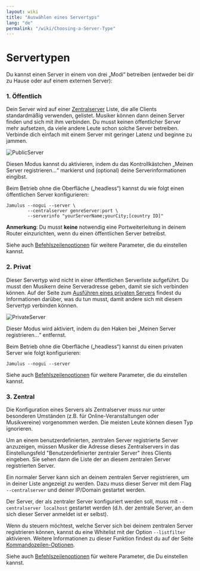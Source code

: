 ```yaml
---
layout: wiki
title: "Auswählen eines Servertyps"
lang: "de"
permalink: "/wiki/Choosing-a-Server-Type"
---
```


# Servertypen

Du kannst einen Server in einem von drei „Modi“ betreiben (entweder bei dir zu Hause oder auf einem externen Server):

### 1. Öffentlich
Dein Server wird auf einer [Zentralserver](Central-Servers) Liste, die alle Clients standardmäßig verwenden, gelistet. Musiker können dann deinen Server finden und sich mit ihm verbinden. Du musst keinen öffentlicher Server mehr aufsetzen, da viele andere Leute schon solche Server betreiben. Verbinde dich einfach mit einem Server mit geringer Latenz und beginne zu jammen.

![PublicServer](https://user-images.githubusercontent.com/4561747/79310856-7e0b2100-7ef4-11ea-9511-b2e3339cab6f.png)

Diesen Modus kannst du aktivieren, indem du das Kontrollkästchen „Meinen Server registrieren...“ markierst und (optional) deine Serverinformationen eingibst.

Beim Betrieb ohne die Oberfläche („headless“) kannst du wie folgt einen öffentlichen Server konfigurieren:

~~~
Jamulus --nogui --server \
        --centralserver genreServer:port \
        --serverinfo "yourServerName;yourCity;[country ID]"
~~~

**Anmerkung**: Du musst **keine** notwendig eine Portweiterleitung in deinem Router einzurichten, wenn du einen öffentlichen Server betreibst.

Siehe auch [Befehlszeilenoptionen](Command-Line-Options) für weitere Parameter, die du einstellen kannst.


### 2. Privat
Dieser Servertyp wird nicht in einer öffentlichen Serverliste aufgeführt. Du musst den Musikern deine Serveradresse geben, damit sie sich verbinden können. Auf der Seite zum [Ausführen eines privaten Servers](Running-a-Private-Server) findest du Informationen darüber, was du tun musst, damit andere sich mit diesem Servertyp verbinden können.

![PrivateServer](https://user-images.githubusercontent.com/4561747/79310944-9f6c0d00-7ef4-11ea-9d8a-ecb0e668c22d.png)

Dieser Modus wird aktiviert, indem du den Haken bei „Meinen Server registrieren...“ entfernst.

Beim Betrieb ohne die Oberfläche („headless“) kannst du einen privaten Server wie folgt konfigurieren:

```shell
Jamulus --nogui --server
```

Siehe auch [Befehlszeilenoptionen](Command-Line-Options) für weitere Parameter, die du einstellen kannst.

### 3. Zentral
Die Konfiguration eines Servers als Zentralserver muss nur unter besonderen Umständen (z.B. für Online-Veranstaltungen oder Musikvereine) vorgenommen werden. Die meisten Leute können diesen Typ ignorieren.

Um an einem benutzerdefinierten, zentralen Server registrierte Server anzuzeigen, müssen Musiker die Adresse dieses Zentralservers in das Einstellungsfeld "Benutzerdefinierter zentraler Server" ihres Clients eingeben. Sie sehen dann die Liste der an diesem zentralen Server registrierten Server.

Ein normaler Server kann sich an deinem zentralen Server registrieren, um in deiner Liste angezeigt zu werden. Dazu muss dieser Server mit dem Flag `--centralserver` und deiner IP/Domain gestartet werden.

Der Server, der als zentraler Server konfiguriert werden soll, muss mit `--centralserver localhost` gestartet werden (d.h. der zentrale Server, an dem sich dieser Server anmeldet ist er selbst).

Wenn du steuern möchtest, welche Server sich bei deinem zentralen Server registrieren können, kannst du eine Whitelist mit der Option `--listfilter` aktivieren. Weitere Informationen zu dieser Funktion findest du auf der Seite [Kommandozeilen-Optionen](Command-Line-Options).

Siehe auch [Befehlszeilenoptionen](Command-Line-Options) für weitere Parameter, die Du einstellen kannst.

